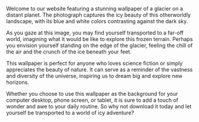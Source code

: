 <!--
Write me content for website with wallpaper "A photograph of a glacier on a distant planet, with the blue and white colors contrasting against the dark sky."
-->

<!--font:Open Sans-->

Welcome to our website featuring a stunning wallpaper of a glacier on a distant planet. The photograph captures the icy beauty of this otherworldly landscape, with its blue and white colors contrasting against the dark sky.

As you gaze at this image, you may find yourself transported to a far-off world, imagining what it would be like to explore this frozen terrain. Perhaps you envision yourself standing on the edge of the glacier, feeling the chill of the air and the crunch of the ice beneath your feet.

This wallpaper is perfect for anyone who loves science fiction or simply appreciates the beauty of nature. It can serve as a reminder of the vastness and diversity of the universe, inspiring us to dream big and explore new horizons.

Whether you choose to use this wallpaper as the background for your computer desktop, phone screen, or tablet, it is sure to add a touch of wonder and awe to your daily routine. So why not download it today and let yourself be transported to a world of icy adventure?
